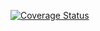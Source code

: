 [![Coverage Status](https://coveralls.io/repos/github/dean-daryl/Node/badge.svg?branch=samplebranch101)](https://coveralls.io/github/dean-daryl/Node?branch=samplebranch101)